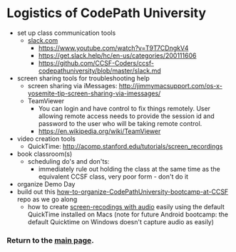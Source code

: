 # Logistics of CodePath University 

- set up class communication tools
  - [slack.com](https://slack.com/)
    - https://www.youtube.com/watch?v=T9T7CDngkV4
    - https://get.slack.help/hc/en-us/categories/200111606
    - https://github.com/CCSF-Coders/ccsf-codepathuniversity/blob/master/slack.md
- screen sharing tools for troubleshooting help
  - screen sharing via iMessages: http://jimmymacsupport.com/os-x-yosemite-tip-screen-sharing-via-imessages/ 
  - TeamViewer 
    - You can login and have control to fix things remotely.  User allowing remote access needs to provide the session id and password to the user who will be taking remote control.
    - https://en.wikipedia.org/wiki/TeamViewer  
- video creation tools
  - QuickTime:  http://acomp.stanford.edu/tutorials/screen_recordings
- book classroom(s)
  - scheduling do's and don'ts:
    - immediately rule out holding the class at the same time as the equivalent CCSF class, very poor form - don't do it
- organize Demo Day
- build out this [how-to-organize-CodePathUniversity-bootcamp-at-CCSF](https://github.com/CCSF-Coders/ccsf-codepathuniversity) repo as we go along
  - how to create [screen-recodings with audio](http://acomp.stanford.edu/tutorials/screen_recordings) easily using the default QuickTime installed on Macs (note for future Android bootcamp: the default Quicktime on Windows doesn't capture audio as easily)

### Return to the [main page](README.md).
